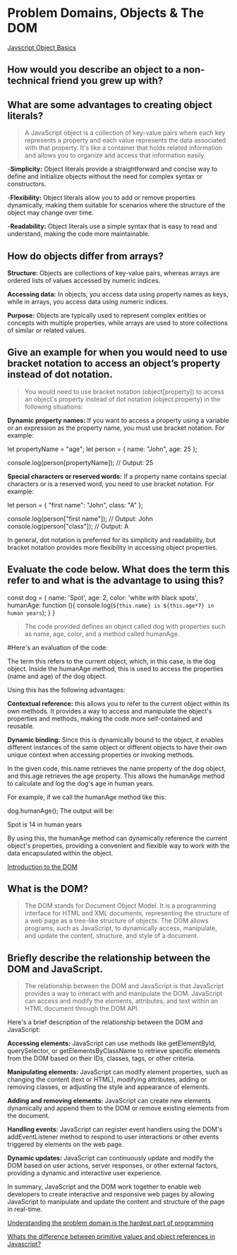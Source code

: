 # Problem Domains, Objects & The DOM

[Javscript Object Basics](https://developer.mozilla.org/en-US/docs/Learn/JavaScript/Objects/Basics)

## How would you describe an object to a non-technical friend you grew up with?

## What are some advantages to creating object literals?

> A JavaScript object is a collection of key-value pairs where each key represents a property and each value represents the data associated with that property. It's like a container that holds related information and allows you to organize and access that information easily.

-**Simplicity:** Object literals provide a straightforward and concise way to define and initialize objects without the need for complex syntax or constructors.

-**Flexibility:** Object literals allow you to add or remove properties dynamically, making them suitable for scenarios where the structure of the object may change over time.

-**Readability:** Object literals use a simple syntax that is easy to read and understand, making the code more maintainable.

## How do objects differ from arrays?

**Structure:** Objects are collections of key-value pairs, whereas arrays are ordered lists of values accessed by numeric indices.

**Accessing data:** In objects, you access data using property names as keys, while in arrays, you access data using numeric indices.

**Purpose:** Objects are typically used to represent complex entities or concepts with multiple properties, while arrays are used to store collections of similar or related values.

## Give an example for when you would need to use bracket notation to access an object’s property instead of dot notation.

> You would need to use bracket notation (object[property]) to access an object's property instead of dot notation (object.property) in the following situations:

**Dynamic property names:** If you want to access a property using a variable or an expression as the property name, you must use bracket notation. For example:

let propertyName = "age";
let person = { name: "John", age: 25 };

console.log(person[propertyName]); // Output: 25

**Special characters or reserved words:** If a property name contains special characters or is a reserved word, you need to use bracket notation. For example:

let person = { "first name": "John", class: "A" };

console.log(person["first name"]); // Output: John
console.log(person["class"]); // Output: A

In general, dot notation is preferred for its simplicity and readability, but bracket notation provides more flexibility in accessing object properties.

## Evaluate the code below. What does the term this refer to and what is the advantage to using this?

const dog = {
  name: 'Spot',
  age: 2,
  color: 'white with black spots',
  humanAge: function (){
    console.log(`${this.name} is ${this.age*7} in human years`);
  }
}

> The code provided defines an object called dog with properties such as name, age, color, and a method called humanAge.

 #Here's an evaluation of the code:

The term this refers to the current object, which, in this case, is the dog object. Inside the humanAge method, this is used to access the properties (name and age) of the dog object.

Using this has the following advantages:

**Contextual reference:** this allows you to refer to the current object within its own methods. It provides a way to access and manipulate the object's properties and methods, making the code more self-contained and reusable.

**Dynamic binding:** Since this is dynamically bound to the object, it enables different instances of the same object or different objects to have their own unique context when accessing properties or invoking methods.

In the given code, this.name retrieves the name property of the dog object, and this.age retrieves the age property. This allows the humanAge method to calculate and log the dog's age in human years.

For example, if we call the humanAge method like this:

dog.humanAge();
The output will be:

Spot is 14 in human years

By using this, the humanAge method can dynamically reference the current object's properties, providing a convenient and flexible way to work with the data encapsulated within the object.

[Introduction to the DOM](https://developer.mozilla.org/en-US/docs/Web/API/Document_Object_Model/Introduction)

## What is the DOM?

> The DOM stands for Document Object Model. It is a programming interface for HTML and XML documents, representing the structure of a web page as a tree-like structure of objects. The DOM allows programs, such as JavaScript, to dynamically access, manipulate, and update the content, structure, and style of a document.

## Briefly describe the relationship between the DOM and JavaScript.

> The relationship between the DOM and JavaScript is that JavaScript provides a way to interact with and manipulate the DOM. JavaScript can access and modify the elements, attributes, and text within an HTML document through the DOM API.

Here's a brief description of the relationship between the DOM and JavaScript:

**Accessing elements:** JavaScript can use methods like getElementById, querySelector, or getElementsByClassName to retrieve specific elements from the DOM based on their IDs, classes, tags, or other criteria.

**Manipulating elements:** JavaScript can modify element properties, such as changing the content (text or HTML), modifying attributes, adding or removing classes, or adjusting the style and appearance of elements.

**Adding and removing elements:** JavaScript can create new elements dynamically and append them to the DOM or remove existing elements from the document.

**Handling events:** JavaScript can register event handlers using the DOM's addEventListener method to respond to user interactions or other events triggered by elements on the web page.

**Dynamic updates:** JavaScript can continuously update and modify the DOM based on user actions, server responses, or other external factors, providing a dynamic and interactive user experience.

In summary, JavaScript and the DOM work together to enable web developers to create interactive and responsive web pages by allowing JavaScript to manipulate and update the content and structure of the page in real-time.

[Understanding the problem domain is the hardest part of programming](http://simpleprogrammer.com/2013/07/15/understanding-the-problem-domain-is-the-hardest-part-of-programming)

[Whats the difference between primitive values and object references in Javascript?](https://betterprogramming.pub/intermediate-javascript-whats-the-difference-between-primitive-values-and-object-references-e863d70677b)